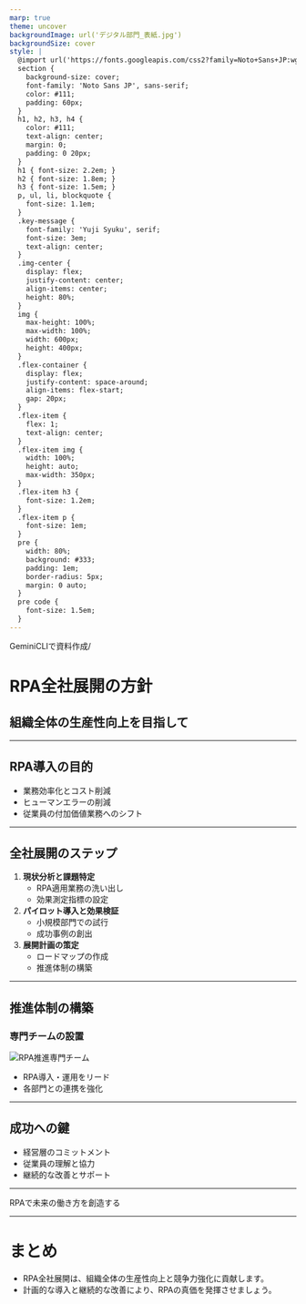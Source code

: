 ```yaml
---
marp: true
theme: uncover
backgroundImage: url('デジタル部門_表紙.jpg')
backgroundSize: cover
style: |
  @import url('https://fonts.googleapis.com/css2?family=Noto+Sans+JP:wght@400;700&family=Yuji+Syuku&display=swap');
  section {
    background-size: cover;
    font-family: 'Noto Sans JP', sans-serif;
    color: #111;
    padding: 60px;
  }
  h1, h2, h3, h4 {
    color: #111;
    text-align: center;
    margin: 0;
    padding: 0 20px;
  }
  h1 { font-size: 2.2em; }
  h2 { font-size: 1.8em; }
  h3 { font-size: 1.5em; }
  p, ul, li, blockquote {
    font-size: 1.1em;
  }
  .key-message {
    font-family: 'Yuji Syuku', serif;
    font-size: 3em;
    text-align: center;
  }
  .img-center {
    display: flex;
    justify-content: center;
    align-items: center;
    height: 80%;
  }
  img {
    max-height: 100%;
    max-width: 100%;
    width: 600px;
    height: 400px;
  }
  .flex-container {
    display: flex;
    justify-content: space-around;
    align-items: flex-start;
    gap: 20px;
  }
  .flex-item {
    flex: 1;
    text-align: center;
  }
  .flex-item img {
    width: 100%;
    height: auto;
    max-width: 350px;
  }
  .flex-item h3 {
    font-size: 1.2em;
  }
  .flex-item p {
    font-size: 1em;
  }
  pre {
    width: 80%;
    background: #333;
    padding: 1em;
    border-radius: 5px;
    margin: 0 auto;
  }
  pre code {
    font-size: 1.5em;
  }
---
```

GeminiCLIで資料作成/
# RPA全社展開の方針

## 組織全体の生産性向上を目指して

---

## RPA導入の目的

*   業務効率化とコスト削減
*   ヒューマンエラーの削減
*   従業員の付加価値業務へのシフト

---

## 全社展開のステップ

1.  **現状分析と課題特定**
    *   RPA適用業務の洗い出し
    *   効果測定指標の設定
2.  **パイロット導入と効果検証**
    *   小規模部門での試行
    *   成功事例の創出
3.  **展開計画の策定**
    *   ロードマップの作成
    *   推進体制の構築

---

## 推進体制の構築

### 専門チームの設置

<!-- AIが詳細なイラストを生成できるよう、具体的な描写: RPA推進専門チームのメンバーが協力して業務に取り組んでいる様子 -->
<img src="https://placehold.co/600x400" alt="RPA推進専門チーム">

*   RPA導入・運用をリード
*   各部門との連携を強化

---

## 成功への鍵

*   経営層のコミットメント
*   従業員の理解と協力
*   継続的な改善とサポート

---

<p class="key-message">RPAで未来の働き方を創造する</p>

---

# まとめ

*   RPA全社展開は、組織全体の生産性向上と競争力強化に貢献します。
*   計画的な導入と継続的な改善により、RPAの真価を発揮させましょう。
